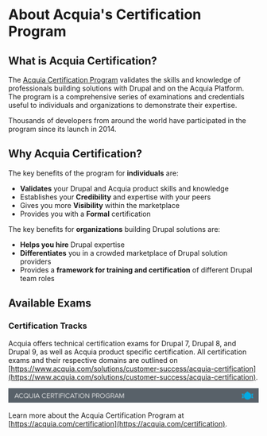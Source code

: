 # About Acquia's Certification Program

## What is Acquia Certification?

The [Acquia Certification Program](https://www.acquia.com/customer-success/learning-services/acquia-certification-program-overview) validates the skills and knowledge of professionals building solutions with Drupal and on the Acquia Platform. The program is a comprehensive series of examinations and credentials useful to individuals and organizations to demonstrate their expertise.

Thousands of developers from around the world have participated in the program since its launch in 2014.

## Why Acquia Certification?

The key benefits of the program for **individuals** are:

* **Validates** your Drupal and Acquia product skills and knowledge
* Establishes your **Credibility** and expertise with your peers
* Gives you more **Visibility** within the marketplace
* Provides you with a **Formal** certification

The key benefits for **organizations** building Drupal solutions are:

* **Helps you hire** Drupal expertise
* **Differentiates** you in a crowded marketplace of Drupal solution providers
* Provides a **framework for training and certification** of different Drupal team roles

## Available Exams

### Certification Tracks

Acquia offers technical certification exams for Drupal 7, Drupal 8, and Drupal 9, as well as Acquia product specific certification. All certification exams and their respective domains are outlined on [https://www.acquia.com/solutions/customer-success/acquia-certification](https://www.acquia.com/solutions/customer-success/acquia-certification).

![](.gitbook/assets/certification_footer.png)

Learn more about the Acquia Certification Program at [https://acquia.com/certification](https://acquia.com/certification).

